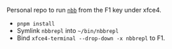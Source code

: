 Personal repo to run [`nbb`](https://github.com/babashka/nbb) from the F1 key under xfce4.

* `pnpm install`
* Symlink `nbbrepl` into `~/bin/nbbrepl`
* Bind `xfce4-terminal --drop-down -x nbbrepl` to F1.
